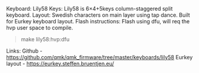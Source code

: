 Keyboard: Lily58
Keys: Lily58 is 6×4+5keys column-staggered split keyboard.
Layout: Swedish characters on main layer using tap dance. Built for Eurkey keyboard layout.
Flash instructions: Flash using dfu, will req the hvp user space to compile.

> make lily58:hvp:dfu

Links:
Github - https://github.com/qmk/qmk_firmware/tree/master/keyboards/lily58
Eurkey layout - https://eurkey.steffen.bruentjen.eu/
